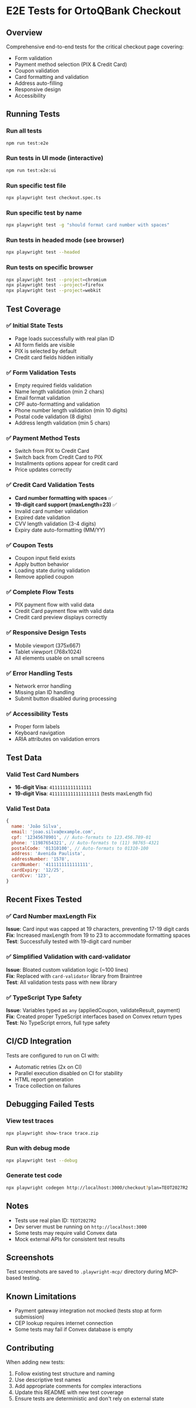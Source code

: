 # E2E Tests for OrtoQBank Checkout

## Overview

Comprehensive end-to-end tests for the critical checkout page covering:
- Form validation
- Payment method selection (PIX & Credit Card)
- Coupon validation
- Card formatting and validation
- Address auto-filling
- Responsive design
- Accessibility

## Running Tests

### Run all tests
```bash
npm run test:e2e
```

### Run tests in UI mode (interactive)
```bash
npm run test:e2e:ui
```

### Run specific test file
```bash
npx playwright test checkout.spec.ts
```

### Run specific test by name
```bash
npx playwright test -g "should format card number with spaces"
```

### Run tests in headed mode (see browser)
```bash
npx playwright test --headed
```

### Run tests on specific browser
```bash
npx playwright test --project=chromium
npx playwright test --project=firefox
npx playwright test --project=webkit
```

## Test Coverage

### ✅ Initial State Tests
- Page loads successfully with real plan ID
- All form fields are visible
- PIX is selected by default
- Credit card fields hidden initially

### ✅ Form Validation Tests
- Empty required fields validation
- Name length validation (min 2 chars)
- Email format validation
- CPF auto-formatting and validation
- Phone number length validation (min 10 digits)
- Postal code validation (8 digits)
- Address length validation (min 5 chars)

### ✅ Payment Method Tests
- Switch from PIX to Credit Card
- Switch back from Credit Card to PIX
- Installments options appear for credit card
- Price updates correctly

### ✅ Credit Card Validation Tests
- **Card number formatting with spaces** ✅
- **19-digit card support (maxLength=23)** ✅
- Invalid card number validation
- Expired date validation
- CVV length validation (3-4 digits)
- Expiry date auto-formatting (MM/YY)

### ✅ Coupon Tests
- Coupon input field exists
- Apply button behavior
- Loading state during validation
- Remove applied coupon

### ✅ Complete Flow Tests
- PIX payment flow with valid data
- Credit Card payment flow with valid data
- Credit card preview displays correctly

### ✅ Responsive Design Tests
- Mobile viewport (375x667)
- Tablet viewport (768x1024)
- All elements usable on small screens

### ✅ Error Handling Tests
- Network error handling
- Missing plan ID handling
- Submit button disabled during processing

### ✅ Accessibility Tests
- Proper form labels
- Keyboard navigation
- ARIA attributes on validation errors

## Test Data

### Valid Test Card Numbers
- **16-digit Visa**: `4111111111111111`
- **19-digit Visa**: `4111111111111111111` (tests maxLength fix)

### Valid Test Data
```javascript
{
  name: 'João Silva',
  email: 'joao.silva@example.com',
  cpf: '12345678901', // Auto-formats to 123.456.789-01
  phone: '11987654321', // Auto-formats to (11) 98765-4321
  postalCode: '01310100', // Auto-formats to 01310-100
  address: 'Avenida Paulista',
  addressNumber: '1578',
  cardNumber: '4111111111111111',
  cardExpiry: '12/25',
  cardCvv: '123',
}
```

## Recent Fixes Tested

### ✅ Card Number maxLength Fix
**Issue**: Card input was capped at 19 characters, preventing 17-19 digit cards  
**Fix**: Increased maxLength from 19 to 23 to accommodate formatting spaces  
**Test**: Successfully tested with 19-digit card number

### ✅ Simplified Validation with card-validator
**Issue**: Bloated custom validation logic (~100 lines)  
**Fix**: Replaced with `card-validator` library from Braintree  
**Test**: All validation tests pass with new library

### ✅ TypeScript Type Safety
**Issue**: Variables typed as `any` (appliedCoupon, validateResult, payment)  
**Fix**: Created proper TypeScript interfaces based on Convex return types  
**Test**: No TypeScript errors, full type safety

## CI/CD Integration

Tests are configured to run on CI with:
- Automatic retries (2x on CI)
- Parallel execution disabled on CI for stability
- HTML report generation
- Trace collection on failures

## Debugging Failed Tests

### View test traces
```bash
npx playwright show-trace trace.zip
```

### Run with debug mode
```bash
npx playwright test --debug
```

### Generate test code
```bash
npx playwright codegen http://localhost:3000/checkout?plan=TEOT2027R2
```

## Notes

- Tests use real plan ID: `TEOT2027R2`
- Dev server must be running on `http://localhost:3000`
- Some tests may require valid Convex data
- Mock external APIs for consistent test results

## Screenshots

Test screenshots are saved to `.playwright-mcp/` directory during MCP-based testing.

## Known Limitations

- Payment gateway integration not mocked (tests stop at form submission)
- CEP lookup requires internet connection
- Some tests may fail if Convex database is empty

## Contributing

When adding new tests:
1. Follow existing test structure and naming
2. Use descriptive test names
3. Add appropriate comments for complex interactions
4. Update this README with new test coverage
5. Ensure tests are deterministic and don't rely on external state

